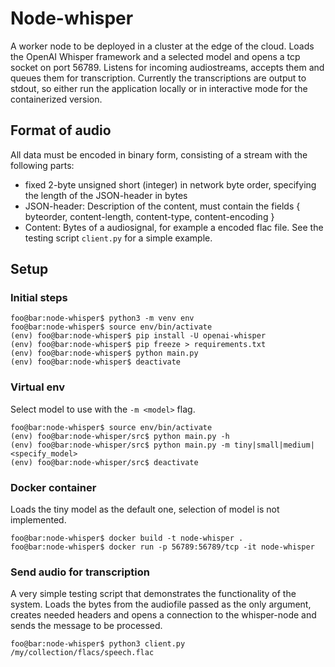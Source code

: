 # Node-whisper
A worker node to be deployed in a cluster at the edge of the cloud. Loads the OpenAI Whisper framework and a selected model and opens a tcp socket on port 56789. Listens for incoming audiostreams, accepts them and queues them for transcription. Currently the transcriptions are output to stdout, so either run the application locally or in interactive mode for the containerized version.

## Format of audio
All data must be encoded in binary form, consisting of a stream with the following parts:
 - fixed 2-byte unsigned short (integer) in network byte order, specifying the length of the JSON-header in bytes
 - JSON-header: Description of the content, must contain the fields { byteorder, content-length, content-type, content-encoding }
 - Content: Bytes of a audiosignal, for example a encoded flac file.
See the testing script `client.py` for a simple example.

## Setup
### Initial steps
```console
foo@bar:node-whisper$ python3 -m venv env
foo@bar:node-whisper$ source env/bin/activate
(env) foo@bar:node-whisper$ pip install -U openai-whisper
(env) foo@bar:node-whisper$ pip freeze > requirements.txt
(env) foo@bar:node-whisper$ python main.py
(env) foo@bar:node-whisper$ deactivate

```
### Virtual env
Select model to use with the `-m <model>` flag.
```console
foo@bar:node-whisper$ source env/bin/activate
(env) foo@bar:node-whisper/src$ python main.py -h
(env) foo@bar:node-whisper/src$ python main.py -m tiny|small|medium|<specify_model>
(env) foo@bar:node-whisper/src$ deactivate
```

### Docker container
Loads the tiny model as the default one, selection of model is not implemented.
```console
foo@bar:node-whisper$ docker build -t node-whisper .
foo@bar:node-whisper$ docker run -p 56789:56789/tcp -it node-whisper
```

### Send audio for transcription
A very simple testing script that demonstrates the functionality of the system. Loads the bytes from the audiofile passed as the only argument, creates needed headers and opens a connection to the whisper-node and sends the message to be processed.
```console
foo@bar:node-whisper$ python3 client.py /my/collection/flacs/speech.flac
```
